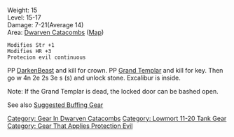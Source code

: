 Weight: 15  
Level: 15-17  
Damage: 7-21(Average 14)  
Area: [Dwarven Catacombs](:Category:_Dwarven_Catacombs.md "wikilink")
([Map](Dwarven_Catacombs_Map.md "wikilink"))  

`Modifies Str +1`  
`Modifies HR +3`  
`Protecion evil continuous`

PP [DarkenBeast](DarkenBeast.md "wikilink") and kill for crown. PP
[Grand Templar](Grand_Templar "wikilink") and kill for key. Then go w 4n
2e 2s 3e s (s) and unlock stone. Excalibur is inside.

Note: If the Grand Templar is dead, the locked door can be bashed open.

See also [Suggested Buffing
Gear](Suggested_Spellcasting_Gear#Suggested_Buffing_Gear.md "wikilink")

[Category: Gear In Dwarven
Catacombs](Category:_Gear_In_Dwarven_Catacombs "wikilink") [Category:
Lowmort 11-20 Tank Gear](Category:_Lowmort_11-20_Tank_Gear "wikilink")
[Category: Gear That Applies Protection
Evil](Category:_Gear_That_Applies_Protection_Evil "wikilink")
